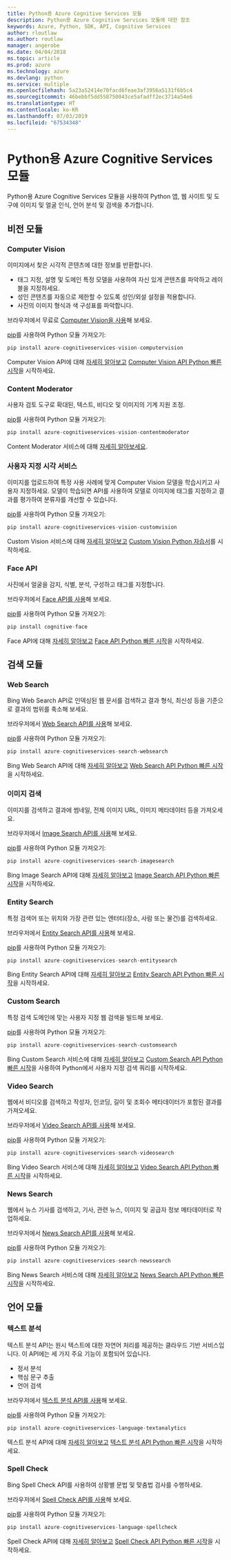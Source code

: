 ```yaml
---
title: Python용 Azure Cognitive Services 모듈
description: Python용 Azure Cognitive Services 모듈에 대한 참조
keywords: Azure, Python, SDK, API, Cognitive Services
author: rloutlaw
ms.author: routlaw
manager: angerobe
ms.date: 04/04/2018
ms.topic: article
ms.prod: azure
ms.technology: azure
ms.devlang: python
ms.service: multiple
ms.openlocfilehash: 5a23a52414e70facd6feae3af3956a5131f6b5c4
ms.sourcegitcommit: 46bebbf5dd558750043ce5afadff2ec3714a54e6
ms.translationtype: HT
ms.contentlocale: ko-KR
ms.lasthandoff: 07/03/2019
ms.locfileid: "67534348"
---
```

# <a name="azure-cognitive-services-modules-for-python"></a>Python용 Azure Cognitive Services 모듈

Python용 Azure Cognitive Services 모듈을 사용하여 Python 앱, 웹 사이트 및 도구에 이미지 및 얼굴 인식, 언어 분석 및 검색을 추가합니다.

## <a name="vision-modules"></a>비전 모듈

### <a name="computer-vision"></a>Computer Vision 

이미지에서 찾은 시각적 콘텐츠에 대한 정보를 반환합니다.

- 태그 지정, 설명 및 도메인 특정 모델을 사용하여 자신 있게 콘텐츠를 파악하고 레이블을 지정하세요.
- 성인 콘텐츠를 자동으로 제한할 수 있도록 성인/외설 설정을 적용합니다.
- 사진의 이미지 형식과 색 구성표를 파악합니다.

브라우저에서 무료로 [Computer Vision을 사용](https://azure.microsoft.com/en-us/services/cognitive-services/computer-vision/)해 보세요.

[pip](https://pip.pypa.io/en/stable/quickstart/)를 사용하여 Python 모듈 가져오기:

```python
pip install azure-cognitiveservices-vision-computervision
```

Computer Vision API에 대해 [자세히 알아보고](/azure/cognitive-services/computer-vision/home) [Computer Vision API Python 빠른 시작](/azure/cognitive-services/computer-vision/quickstarts/python)을 시작하세요.

### <a name="content-moderator"></a>Content Moderator

사용자 검토 도구로 확대된, 텍스트, 비디오 및 이미지의 기계 지원 조정.

[pip](https://pip.pypa.io/en/stable/quickstart/)를 사용하여 Python 모듈 가져오기:

```python
pip install azure-cognitiveservices-vision-contentmoderator
```

Content Moderator 서비스에 대해 [자세히 알아보세요](/azure/cognitive-services/content-moderator/overview).

### <a name="custom-vision-service"></a>사용자 지정 시각 서비스

이미지를 업로드하여 특정 사용 사례에 맞게 Computer Vision 모델을 학습시키고 사용자 지정하세요. 모델이 학습되면 API를 사용하여 모델로 이미지에 태그를 지정하고 결과를 평가하여 분류자를 개선할 수 있습니다.

[pip](https://pip.pypa.io/en/stable/quickstart/)를 사용하여 Python 모듈 가져오기:

```python
pip install azure-cognitiveservices-vision-customvision
```

Custom Vision 서비스에 대해 [자세히 알아보고](/azure/cognitive-services/Custom-Vision-Service/home) [Custom Vision Python 자습서](/azure/cognitive-services/Custom-Vision-Service/python-tutorial)를 시작하세요.

### <a name="face-api"></a>Face API

사진에서 얼굴을 감지, 식별, 분석, 구성하고 태그를 지정합니다. 

브라우저에서 [Face API를 사용](https://azure.microsoft.com/en-us/services/cognitive-services/face/)해 보세요.

[pip](https://pip.pypa.io/en/stable/quickstart/)를 사용하여 Python 모듈 가져오기:

```python
pip install cognitive-face
```

Face API에 대해 [자세히 알아보고](/azure/cognitive-services/face/overview) [Face API Python 빠른 시작](/azure/cognitive-services/Face/Tutorials/FaceAPIinPythonTutorial)을 시작하세요.

## <a name="search-modules"></a>검색 모듈

### <a name="web-search"></a>Web Search

Bing Web Search API로 인덱싱된 웹 문서를 검색하고 결과 형식, 최신성 등을 기준으로 결과의 범위를 축소해 보세요. 

브라우저에서 [Web Search API를 사용](https://azure.microsoft.com/en-us/services/cognitive-services/bing-web-search-api/)해 보세요.

[pip](https://pip.pypa.io/en/stable/quickstart/)를 사용하여 Python 모듈 가져오기:

```python
pip install azure-cognitiveservices-search-websearch
```

Bing Web Search API에 대해 [자세히 알아보고](/azure/cognitive-services/bing-web-search/overview) [Web Search API Python 빠른 시작](/azure/cognitive-services/bing-web-search/quickstarts/python)을 시작하세요.

### <a name="image-search"></a>이미지 검색

이미지를 검색하고 결과에 썸네일, 전체 이미지 URL, 이미지 메타데이터 등을 가져오세요.

브라우저에서 [Image Search API를 사용](https://azure.microsoft.com/en-us/services/cognitive-services/bing-image-search-api/)해 보세요.

[pip](https://pip.pypa.io/en/stable/quickstart/)를 사용하여 Python 모듈 가져오기:

```python
pip install azure-cognitiveservices-search-imagesearch
```

Bing Image Search API에 대해 [자세히 알아보고](/azure/cognitive-services/bing-image-search/overview) [Image Search API Python 빠른 시작](/azure/cognitive-services/bing-image-search/quickstarts/python)을 시작하세요.


### <a name="entity-search"></a>Entity Search

특정 검색어 또는 위치와 가장 관련 있는 엔터티(장소, 사람 또는 물건)를 검색하세요.

브라우저에서 [Entity Search API를 사용](https://azure.microsoft.com/services/cognitive-services/bing-entity-search-api/)해 보세요.

[pip](https://pip.pypa.io/en/stable/quickstart/)를 사용하여 Python 모듈 가져오기:

```python
pip install azure-cognitiveservices-search-entitysearch
```

Bing Entity Search API에 대해 [자세히 알아보고](/azure/cognitive-services/bing-entities-search/search-the-web) [Entity Search API Python 빠른 시작](/azure/cognitive-services/bing-entities-search/quickstarts/python)을 시작하세요.

### <a name="custom-search"></a>Custom Search

특정 검색 도메인에 맞는 사용자 지정 웹 검색을 빌드해 보세요.

[pip](https://pip.pypa.io/en/stable/quickstart/)를 사용하여 Python 모듈 가져오기:

```python
pip install azure-cognitiveservices-search-customsearch
```

Bing Custom Search 서비스에 대해 [자세히 알아보고](/azure/cognitive-services/bing-custom-search/) [Custom Search API Python 빠른 시작](/azure/cognitive-services/bing-custom-search/call-endpoint-python)을 사용하여 Python에서 사용자 지정 검색 쿼리를 시작하세요.

### <a name="video-search"></a>Video Search

웹에서 비디오를 검색하고 작성자, 인코딩, 길이 및 조회수 메타데이터가 포함된 결과를 가져오세요.

브라우저에서 [Video Search API를 사용](https://azure.microsoft.com/services/cognitive-services/bing-video-search-api/)해 보세요.

[pip](https://pip.pypa.io/en/stable/quickstart/)를 사용하여 Python 모듈 가져오기:

```python
pip install azure-cognitiveservices-search-videosearch
```

Bing Video Search 서비스에 대해 [자세히 알아보고](/azure/cognitive-services/bing-video-search/search-the-web) [Video Search API Python 빠른 시작](/azure/cognitive-services/bing-video-search/python)을 시작하세요.


### <a name="news-search"></a>News Search

웹에서 뉴스 기사를 검색하고, 기사, 관련 뉴스, 이미지 및 공급자 정보 메타데이터로 작업하세요.

브라우저에서 [News Search API를 사용](https://azure.microsoft.com/services/cognitive-services/bing-news-search-api/)해 보세요.

[pip](https://pip.pypa.io/en/stable/quickstart/)를 사용하여 Python 모듈 가져오기:

```python
pip install azure-cognitiveservices-search-newssearch
```

Bing News Search 서비스에 대해 [자세히 알아보고](/azure/cognitive-services/bing-news-search/search-the-web) [News Search API Python 빠른 시작](/azure/cognitive-services/bing-news-search/python)을 시작하세요.


## <a name="language-modules"></a>언어 모듈

### <a name="text-analytics"></a>텍스트 분석 

텍스트 분석 API는 원시 텍스트에 대한 자연어 처리를 제공하는 클라우드 기반 서비스입니다. 이 API에는 세 가지 주요 기능이 포함되어 있습니다.

- 정서 분석
- 핵심 문구 추출
- 언어 검색

브라우저에서 [텍스트 분석 API를 사용](https://azure.microsoft.com/en-us/services/cognitive-services/text-analytics/)해 보세요.

[pip](https://pip.pypa.io/en/stable/quickstart/)를 사용하여 Python 모듈 가져오기:

```python
pip install azure-cognitiveservices-language-textanalytics
```

텍스트 분석 API에 대해 [자세히 알아보고](/azure/cognitive-services/text-analytics/overview) [텍스트 분석 API Python 빠른 시작](/azure/cognitive-services/text-analytics/quickstarts/python)을 시작하세요.


### <a name="spell-check"></a>Spell Check

Bing Spell Check API를 사용하여 상황별 문법 및 맞춤법 검사를 수행하세요.

브라우저에서 [Spell Check API를 사용](https://azure.microsoft.com/en-us/services/cognitive-services/spell-check/)해 보세요.

[pip](https://pip.pypa.io/en/stable/quickstart/)를 사용하여 Python 모듈 가져오기:

```python
pip install azure-cognitiveservices-language-spellcheck
```

Spell Check API에 대해 [자세히 알아보고](/azure/cognitive-services/bing-spell-check/proof-text) [Spell Check API Python 빠른 시작](/azure/cognitive-services/bing-spell-check/quickstarts/python)을 시작하세요.

